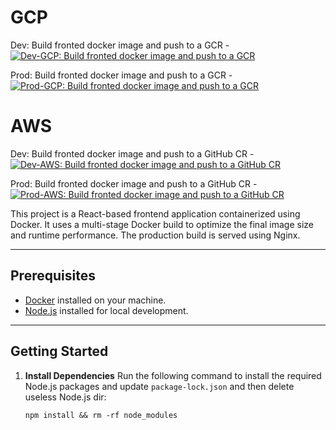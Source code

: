 # GCP
Dev: Build fronted docker image and push to a GCR - [![Dev-GCP: Build fronted docker image and push to a GCR](https://github.com/DolVladzio/schedule-frontend/actions/workflows/GCP-docker-image_dev.yml/badge.svg?branch=dev)](https://github.com/DolVladzio/schedule-frontend/actions/workflows/GCP-docker-image_dev.yml)

Prod: Build fronted docker image and push to a GCR - [![Prod-GCP: Build fronted docker image and push to a GCR](https://github.com/DolVladzio/schedule-frontend/actions/workflows/GCP-docker-image_prod.yml/badge.svg?branch=main)](https://github.com/DolVladzio/schedule-frontend/actions/workflows/GCP-docker-image_prod.yml)

# AWS
Dev: Build fronted docker image and push to a GitHub CR - [![Dev-AWS: Build fronted docker image and push to a GitHub CR](https://github.com/DolVladzio/schedule-frontend/actions/workflows/AWS-docker-image_dev.yml/badge.svg?branch=dev)](https://github.com/DolVladzio/schedule-frontend/actions/workflows/AWS-docker-image_dev.yml)

Prod: Build fronted docker image and push to a GitHub CR - [![Prod-AWS: Build fronted docker image and push to a GitHub CR](https://github.com/DolVladzio/schedule-frontend/actions/workflows/AWS-docker-image_prod.yml/badge.svg?branch=main)](https://github.com/DolVladzio/schedule-frontend/actions/workflows/AWS-docker-image_prod.yml)

This project is a React-based frontend application containerized using Docker. It uses a multi-stage Docker build to optimize the final image size and runtime performance. The production build is served using Nginx.

---

## Prerequisites

- [Docker](https://www.docker.com/) installed on your machine.
- [Node.js](https://nodejs.org/) installed for local development.

---

## Getting Started

1. **Install Dependencies**
   Run the following command to install the required Node.js packages and update `package-lock.json` and then delete useless Node.js dir:
   
   ```
   npm install && rm -rf node_modules
   ```

